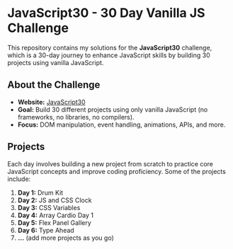 # JavaScript30 - 30 Day Vanilla JS Challenge

This repository contains my solutions for the **JavaScript30** challenge, which is a 30-day journey to enhance JavaScript skills by building 30 projects using vanilla JavaScript.

## About the Challenge

- **Website:** [JavaScript30](https://javascript30.com/)   
- **Goal:** Build 30 different projects using only vanilla JavaScript (no frameworks, no libraries, no compilers).  
- **Focus:** DOM manipulation, event handling, animations, APIs, and more.

## Projects

Each day involves building a new project from scratch to practice core JavaScript concepts and improve coding proficiency. Some of the projects include:

1. **Day 1:** Drum Kit
2. **Day 2:** JS and CSS Clock
3. **Day 3:** CSS Variables
4. **Day 4:** Array Cardio Day 1
5. **Day 5:** Flex Panel Gallery
6. **Day 6:** Type Ahead
7. **...** (add more projects as you go)



